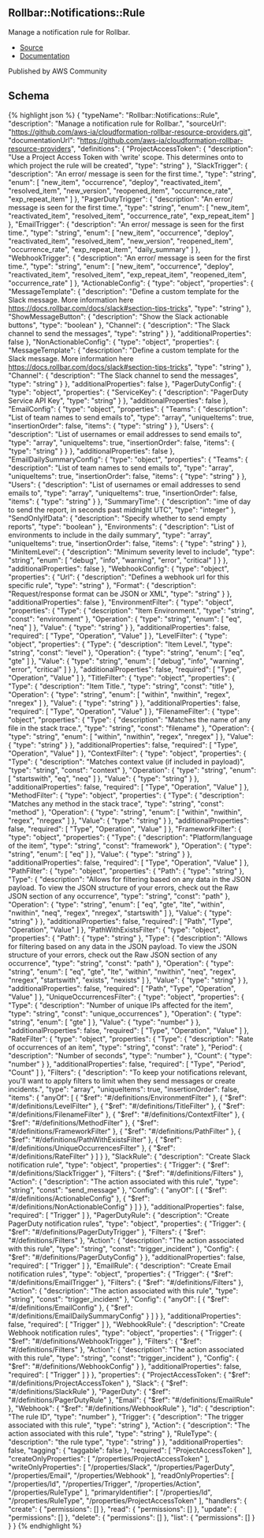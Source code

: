 
## Rollbar::Notifications::Rule

Manage a notification rule for Rollbar.

- [Source](https:&#x2F;&#x2F;github.com&#x2F;aws-ia&#x2F;cloudformation-rollbar-resource-providers.git) 
- [Documentation]()

Published by AWS Community

## Schema
{% highlight json %}
{
    "typeName": "Rollbar::Notifications::Rule",
    "description": "Manage a notification rule for Rollbar.",
    "sourceUrl": "https://github.com/aws-ia/cloudformation-rollbar-resource-providers.git",
    "documentationUrl": "https://github.com/aws-ia/cloudformation-rollbar-resource-providers",
    "definitions": {
        "ProjectAccessToken": {
            "description": "Use a Project Access Token with 'write' scope. This determines onto to which project the rule will be created",
            "type": "string"
        },
        "SlackTrigger": {
            "description": "An error/ message is seen for the first time.",
            "type": "string",
            "enum": [
                "new_item",
                "occurrence",
                "deploy",
                "reactivated_item",
                "resolved_item",
                "new_version",
                "reopened_item",
                "occurrence_rate",
                "exp_repeat_item"
            ]
        },
        "PagerDutyTrigger": {
            "description": "An error/ message is seen for the first time.",
            "type": "string",
            "enum": [
                "new_item",
                "reactivated_item",
                "resolved_item",
                "occurrence_rate",
                "exp_repeat_item"
            ]
        },
        "EmailTrigger": {
            "description": "An error/ message is seen for the first time.",
            "type": "string",
            "enum": [
                "new_item",
                "occurrence",
                "deploy",
                "reactivated_item",
                "resolved_item",
                "new_version",
                "reopened_item",
                "occurrence_rate",
                "exp_repeat_item",
                "daily_summary"
            ]
        },
        "WebhookTrigger": {
            "description": "An error/ message is seen for the first time.",
            "type": "string",
            "enum": [
                "new_item",
                "occurrence",
                "deploy",
                "reactivated_item",
                "resolved_item",
                "exp_repeat_item",
                "reopened_item",
                "occurrence_rate"
            ]
        },
        "ActionableConfig": {
            "type": "object",
            "properties": {
                "MessageTemplate": {
                    "description": "Define a custom template for the Slack message. More information here https://docs.rollbar.com/docs/slack#section-tips-tricks",
                    "type": "string"
                },
                "ShowMessageButton": {
                    "description": "Show the Slack actionable buttons",
                    "type": "boolean"
                },
                "Channel": {
                    "description": "The Slack channel to send the messages",
                    "type": "string"
                }
            },
            "additionalProperties": false
        },
        "NonActionableConfig": {
            "type": "object",
            "properties": {
                "MessageTemplate": {
                    "description": "Define a custom template for the Slack message. More information here https://docs.rollbar.com/docs/slack#section-tips-tricks",
                    "type": "string"
                },
                "Channel": {
                    "description": "The Slack channel to send the messages",
                    "type": "string"
                }
            },
            "additionalProperties": false
        },
        "PagerDutyConfig": {
            "type": "object",
            "properties": {
                "ServiceKey": {
                    "description": "PagerDuty Service API Key",
                    "type": "string"
                }
            },
            "additionalProperties": false
        },
        "EmailConfig": {
            "type": "object",
            "properties": {
                "Teams": {
                    "description": "List of team names to send emails to",
                    "type": "array",
                    "uniqueItems": true,
                    "insertionOrder": false,
                    "items": {
                        "type": "string"
                    }
                },
                "Users": {
                    "description": "List of usernames or email addresses to send emails to",
                    "type": "array",
                    "uniqueItems": true,
                    "insertionOrder": false,
                    "items": {
                        "type": "string"
                    }
                }
            },
            "additionalProperties": false
        },
        "EmailDailySummaryConfig": {
            "type": "object",
            "properties": {
                "Teams": {
                    "description": "List of team names to send emails to",
                    "type": "array",
                    "uniqueItems": true,
                    "insertionOrder": false,
                    "items": {
                        "type": "string"
                    }
                },
                "Users": {
                    "description": "List of usernames or email addresses to send emails to",
                    "type": "array",
                    "uniqueItems": true,
                    "insertionOrder": false,
                    "items": {
                        "type": "string"
                    }
                },
                "SummaryTime": {
                    "description": "ime of day to send the report, in seconds past midnight UTC",
                    "type": "integer"
                },
                "SendOnlyIfData": {
                    "description": "Specify whether to send empty reports",
                    "type": "boolean"
                },
                "Environments": {
                    "description": "List of environments to include in the daily summary",
                    "type": "array",
                    "uniqueItems": true,
                    "insertionOrder": false,
                    "items": {
                        "type": "string"
                    }
                },
                "MinItemLevel": {
                    "description": "Minimum severity level to include",
                    "type": "string",
                    "enum": [
                        "debug",
                        "info",
                        "warning",
                        "error",
                        "critical"
                    ]
                }
            },
            "additionalProperties": false
        },
        "WebhookConfig": {
            "type": "object",
            "properties": {
                "Url": {
                    "description": "Defines a webhook url for this specific rule",
                    "type": "string"
                },
                "Format": {
                    "description": "Request/response format can be JSON or XML",
                    "type": "string"
                }
            },
            "additionalProperties": false
        },
        "EnvironmentFilter": {
            "type": "object",
            "properties": {
                "Type": {
                    "description": "Item Environment.",
                    "type": "string",
                    "const": "environment"
                },
                "Operation": {
                    "type": "string",
                    "enum": [
                        "eq",
                        "neq"
                    ]
                },
                "Value": {
                    "type": "string"
                }
            },
            "additionalProperties": false,
            "required": [
                "Type",
                "Operation",
                "Value"
            ]
        },
        "LevelFilter": {
            "type": "object",
            "properties": {
                "Type": {
                    "description": "Item Level.",
                    "type": "string",
                    "const": "level"
                },
                "Operation": {
                    "type": "string",
                    "enum": [
                        "eq",
                        "gte"
                    ]
                },
                "Value": {
                    "type": "string",
                    "enum": [
                        "debug",
                        "info",
                        "warning",
                        "error",
                        "critical"
                    ]
                }
            },
            "additionalProperties": false,
            "required": [
                "Type",
                "Operation",
                "Value"
            ]
        },
        "TitleFilter": {
            "type": "object",
            "properties": {
                "Type": {
                    "description": "Item Title.",
                    "type": "string",
                    "const": "title"
                },
                "Operation": {
                    "type": "string",
                    "enum": [
                        "within",
                        "nwithin",
                        "regex",
                        "nregex"
                    ]
                },
                "Value": {
                    "type": "string"
                }
            },
            "additionalProperties": false,
            "required": [
                "Type",
                "Operation",
                "Value"
            ]
        },
        "FilenameFilter": {
            "type": "object",
            "properties": {
                "Type": {
                    "description": "Matches the name of any file in the stack trace.",
                    "type": "string",
                    "const": "filename"
                },
                "Operation": {
                    "type": "string",
                    "enum": [
                        "within",
                        "nwithin",
                        "regex",
                        "nregex"
                    ]
                },
                "Value": {
                    "type": "string"
                }
            },
            "additionalProperties": false,
            "required": [
                "Type",
                "Operation",
                "Value"
            ]
        },
        "ContextFilter": {
            "type": "object",
            "properties": {
                "Type": {
                    "description": "Matches context value (if included in payload)",
                    "type": "string",
                    "const": "context"
                },
                "Operation": {
                    "type": "string",
                    "enum": [
                        "startswith",
                        "eq",
                        "neq"
                    ]
                },
                "Value": {
                    "type": "string"
                }
            },
            "additionalProperties": false,
            "required": [
                "Type",
                "Operation",
                "Value"
            ]
        },
        "MethodFilter": {
            "type": "object",
            "properties": {
                "Type": {
                    "description": "Matches any method in the stack trace",
                    "type": "string",
                    "const": "method"
                },
                "Operation": {
                    "type": "string",
                    "enum": [
                        "within",
                        "nwithin",
                        "regex",
                        "nregex"
                    ]
                },
                "Value": {
                    "type": "string"
                }
            },
            "additionalProperties": false,
            "required": [
                "Type",
                "Operation",
                "Value"
            ]
        },
        "FrameworkFilter": {
            "type": "object",
            "properties": {
                "Type": {
                    "description": "Platform/language of the item",
                    "type": "string",
                    "const": "framework"
                },
                "Operation": {
                    "type": "string",
                    "enum": [
                        "eq"
                    ]
                },
                "Value": {
                    "type": "string"
                }
            },
            "additionalProperties": false,
            "required": [
                "Type",
                "Operation",
                "Value"
            ]
        },
        "PathFilter": {
            "type": "object",
            "properties": {
                "Path": {
                    "type": "string"
                },
                "Type": {
                    "description": "Allows for filtering based on any data in the JSON payload. To view the JSON structure of your errors, check out the Raw JSON section of any occurrence",
                    "type": "string",
                    "const": "path"
                },
                "Operation": {
                    "type": "string",
                    "enum": [
                        "eq",
                        "gte",
                        "lte",
                        "within",
                        "nwithin",
                        "neq",
                        "regex",
                        "nregex",
                        "startswith"
                    ]
                },
                "Value": {
                    "type": "string"
                }
            },
            "additionalProperties": false,
            "required": [
                "Path",
                "Type",
                "Operation",
                "Value"
            ]
        },
        "PathWithExistsFilter": {
            "type": "object",
            "properties": {
                "Path": {
                    "type": "string"
                },
                "Type": {
                    "description": "Allows for filtering based on any data in the JSON payload. To view the JSON structure of your errors, check out the Raw JSON section of any occurrence",
                    "type": "string",
                    "const": "path"
                },
                "Operation": {
                    "type": "string",
                    "enum": [
                        "eq",
                        "gte",
                        "lte",
                        "within",
                        "nwithin",
                        "neq",
                        "regex",
                        "nregex",
                        "startswith",
                        "exists",
                        "nexists"
                    ]
                },
                "Value": {
                    "type": "string"
                }
            },
            "additionalProperties": false,
            "required": [
                "Path",
                "Type",
                "Operation",
                "Value"
            ]
        },
        "UniqueOccurrencesFilter": {
            "type": "object",
            "properties": {
                "Type": {
                    "description": "Number of unique IPs affected for the item",
                    "type": "string",
                    "const": "unique_occurrences"
                },
                "Operation": {
                    "type": "string",
                    "enum": [
                        "gte"
                    ]
                },
                "Value": {
                    "type": "number"
                }
            },
            "additionalProperties": false,
            "required": [
                "Type",
                "Operation",
                "Value"
            ]
        },
        "RateFilter": {
            "type": "object",
            "properties": {
                "Type": {
                    "description": "Rate of occurrences of an item",
                    "type": "string",
                    "const": "rate"
                },
                "Period": {
                    "description": "Number of seconds",
                    "type": "number"
                },
                "Count": {
                    "type": "number"
                }
            },
            "additionalProperties": false,
            "required": [
                "Type",
                "Period",
                "Count"
            ]
        },
        "Filters": {
            "description": "To keep your notifications relevant, you'll want to apply filters to limit when they send messages or create incidents.",
            "type": "array",
            "uniqueItems": true,
            "insertionOrder": false,
            "items": {
                "anyOf": [
                    {
                        "$ref": "#/definitions/EnvironmentFilter"
                    },
                    {
                        "$ref": "#/definitions/LevelFilter"
                    },
                    {
                        "$ref": "#/definitions/TitleFilter"
                    },
                    {
                        "$ref": "#/definitions/FilenameFilter"
                    },
                    {
                        "$ref": "#/definitions/ContextFilter"
                    },
                    {
                        "$ref": "#/definitions/MethodFilter"
                    },
                    {
                        "$ref": "#/definitions/FrameworkFilter"
                    },
                    {
                        "$ref": "#/definitions/PathFilter"
                    },
                    {
                        "$ref": "#/definitions/PathWithExistsFilter"
                    },
                    {
                        "$ref": "#/definitions/UniqueOccurrencesFilter"
                    },
                    {
                        "$ref": "#/definitions/RateFilter"
                    }
                ]
            }
        },
        "SlackRule": {
            "description": "Create Slack notification rule",
            "type": "object",
            "properties": {
                "Trigger": {
                    "$ref": "#/definitions/SlackTrigger"
                },
                "Filters": {
                    "$ref": "#/definitions/Filters"
                },
                "Action": {
                    "description": "The action associated with this rule",
                    "type": "string",
                    "const": "send_message"
                },
                "Config": {
                    "anyOf": [
                        {
                            "$ref": "#/definitions/ActionableConfig"
                        },
                        {
                            "$ref": "#/definitions/NonActionableConfig"
                        }
                    ]
                }
            },
            "additionalProperties": false,
            "required": [
                "Trigger"
            ]
        },
        "PagerDutyRule": {
            "description": "Create PagerDuty notification rules",
            "type": "object",
            "properties": {
                "Trigger": {
                    "$ref": "#/definitions/PagerDutyTrigger"
                },
                "Filters": {
                    "$ref": "#/definitions/Filters"
                },
                "Action": {
                    "description": "The action associated with this rule",
                    "type": "string",
                    "const": "trigger_incident"
                },
                "Config": {
                    "$ref": "#/definitions/PagerDutyConfig"
                }
            },
            "additionalProperties": false,
            "required": [
                "Trigger"
            ]
        },
        "EmailRule": {
            "description": "Create Email notification rules",
            "type": "object",
            "properties": {
                "Trigger": {
                    "$ref": "#/definitions/EmailTrigger"
                },
                "Filters": {
                    "$ref": "#/definitions/Filters"
                },
                "Action": {
                    "description": "The action associated with this rule",
                    "type": "string",
                    "const": "trigger_incident"
                },
                "Config": {
                    "anyOf": [
                        {
                            "$ref": "#/definitions/EmailConfig"
                        },
                        {
                            "$ref": "#/definitions/EmailDailySummaryConfig"
                        }
                    ]
                }
            },
            "additionalProperties": false,
            "required": [
                "Trigger"
            ]
        },
        "WebhookRule": {
            "description": "Create Webhook notification rules",
            "type": "object",
            "properties": {
                "Trigger": {
                    "$ref": "#/definitions/WebhookTrigger"
                },
                "Filters": {
                    "$ref": "#/definitions/Filters"
                },
                "Action": {
                    "description": "The action associated with this rule",
                    "type": "string",
                    "const": "trigger_incident"
                },
                "Config": {
                    "$ref": "#/definitions/WebhookConfig"
                }
            },
            "additionalProperties": false,
            "required": [
                "Trigger"
            ]
        }
    },
    "properties": {
        "ProjectAccessToken": {
            "$ref": "#/definitions/ProjectAccessToken"
        },
        "Slack": {
            "$ref": "#/definitions/SlackRule"
        },
        "PagerDuty": {
            "$ref": "#/definitions/PagerDutyRule"
        },
        "Email": {
            "$ref": "#/definitions/EmailRule"
        },
        "Webhook": {
            "$ref": "#/definitions/WebhookRule"
        },
        "Id": {
            "description": "The rule ID",
            "type": "number"
        },
        "Trigger": {
            "description": "The trigger associated with this rule",
            "type": "string"
        },
        "Action": {
            "description": "The action associated with this rule",
            "type": "string"
        },
        "RuleType": {
            "description": "the rule type",
            "type": "string"
        }
    },
    "additionalProperties": false,
    "tagging": {
        "taggable": false
    },
    "required": [
        "ProjectAccessToken"
    ],
    "createOnlyProperties": [
        "/properties/ProjectAccessToken"
    ],
    "writeOnlyProperties": [
        "/properties/Slack",
        "/properties/PagerDuty",
        "/properties/Email",
        "/properties/Webhook"
    ],
    "readOnlyProperties": [
        "/properties/Id",
        "/properties/Trigger",
        "/properties/Action",
        "/properties/RuleType"
    ],
    "primaryIdentifier": [
        "/properties/Id",
        "/properties/RuleType",
        "/properties/ProjectAccessToken"
    ],
    "handlers": {
        "create": {
            "permissions": []
        },
        "read": {
            "permissions": []
        },
        "update": {
            "permissions": []
        },
        "delete": {
            "permissions": []
        },
        "list": {
            "permissions": []
        }
    }
}
{% endhighlight %}
